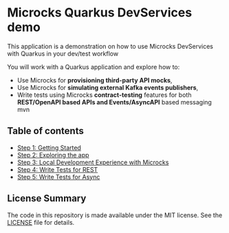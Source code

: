 # Microcks Quarkus DevServices demo

This application is a demonstration on how to use Microcks DevServices with Quarkus in your dev/test workflow

You will work with a Quarkus application and explore how to:
* Use Microcks for **provisioning third-party API mocks**,
* Use Microcks for **simulating external Kafka events publishers**,
* Write tests using Microcks **contract-testing** features for both **REST/OpenAPI based APIs and Events/AsyncAPI** based messaging
mvn
## Table of contents

* [Step 1: Getting Started](step-1-getting-started.md)
* [Step 2: Exploring the app](step-2-exploring-the-app.md)
* [Step 3: Local Development Experience with Microcks](step-3-local-development-experience.md)
* [Step 4: Write Tests for REST](step-4-write-rest-tests.md)
* [Step 5: Write Tests for Async](step-5-write-async-tests.md)

## License Summary

The code in this repository is made available under the MIT license. See the [LICENSE](LICENSE) file for details.